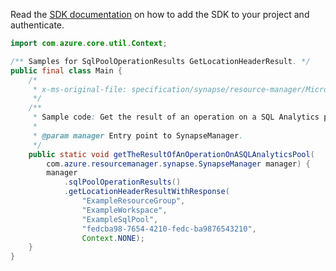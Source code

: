 Read the [SDK documentation](https://github.com/Azure/azure-sdk-for-java/blob/azure-resourcemanager-synapse_1.0.0-beta.3/sdk/synapse/azure-resourcemanager-synapse/README.md) on how to add the SDK to your project and authenticate.

```java
import com.azure.core.util.Context;

/** Samples for SqlPoolOperationResults GetLocationHeaderResult. */
public final class Main {
    /*
     * x-ms-original-file: specification/synapse/resource-manager/Microsoft.Synapse/stable/2021-06-01/examples/GetLocationHeaderResultWithSqlPool.json
     */
    /**
     * Sample code: Get the result of an operation on a SQL Analytics pool.
     *
     * @param manager Entry point to SynapseManager.
     */
    public static void getTheResultOfAnOperationOnASQLAnalyticsPool(
        com.azure.resourcemanager.synapse.SynapseManager manager) {
        manager
            .sqlPoolOperationResults()
            .getLocationHeaderResultWithResponse(
                "ExampleResourceGroup",
                "ExampleWorkspace",
                "ExampleSqlPool",
                "fedcba98-7654-4210-fedc-ba9876543210",
                Context.NONE);
    }
}
```
